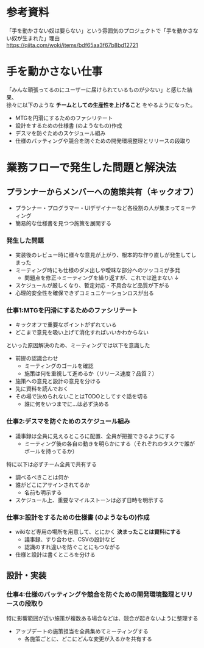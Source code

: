 # 参考資料
「手を動かさない奴は要らない」という雰囲気のプロジェクトで「手を動かさない奴が生まれた」理由  
<https://qiita.com/woki/items/bdf65aa3f67b8bd12721>

# 手を動かさない仕事
「みんな頑張ってるのにユーザーに届けられているものが少ない」と感じた結果、  
徐々に以下のような **チームとしての生産性を上げること** をやるようになった。

* MTGを円滑にするためのファシリテート
* 設計をするための仕様書 (のようなもの)作成
* デスマを防ぐためのスケジュール組み
* 仕様のバッティングや競合を防ぐための開発環境整理とリリースの段取り

# 業務フローで発生した問題と解決法
## プランナーからメンバーへの施策共有（キックオフ）
* プランナー・プログラマー・UIデザイナーなど各役割の人が集まってミーティング
* 簡易的な仕様書を見つつ施策を展開する

### 発生した問題
* 実装後のレビュー時に様々な意見が上がり、根本的な作り直しが発生してしまった
* ミーティング時にも仕様のダメ出しや曖昧な部分へのツッコミが多発
  - 問題点を修正→ミーティングを繰り返すが、これでは進まない
↓
* スケジュールが厳しくなり、暫定対応・不具合など品質が下がる
* 心理的安全性を確保できずコミュニケーションロスが出る

### 仕事1:MTGを円滑にするためのファシリテート
* キックオフで重要なポイントがずれている
* どこまで意見を吸い上げて消化すればいいかわからない

といった原因解決のため、ミーティングでは以下を意識した
* 前提の認識合わせ
  - ミーティングのゴールを確認
  - 施策は何を重視して進めるか（リリース速度？品質？）
* 施策への意見と設計の意見を分ける
* 先に資料を読んでおく
* その場で決められないことはTODOとしてすぐ話を切る
  - 誰に何をいつまでに…は必ず決める

### 仕事2:デスマを防ぐためのスケジュール組み
* 議事録は全員に見えるところに配置、全員が把握できるようにする
  - ミーティング後の各自の動きを明らかにする（それぞれのタスクで誰がボールを持ってるか）

特に以下は必ずチーム全員で共有する

* 調べるべきことは何か
* 誰がどこにアサインされてるか
  - 名前も明示する
* スケジュール上、重要なマイルストーンは必ず日時を明示する

### 仕事3:設計をするための仕様書 (のようなもの)作成
* wikiなど専用の場所を用意して、とにかく **決まったことは資料にする**
  - 議事録、すり合わせ、CSVの設計など
  - 認識のすれ違いを防ぐことにもつながる
* 仕様と設計は書くところを分ける

## 設計・実装
### 仕事4:仕様のバッティングや競合を防ぐための開発環境整理とリリースの段取り
特に影響範囲が近い施策が複数ある場合などは、競合が起きないように整理する

* アップデートの施策担当を全員集めてミーティングする
  - 各施策ごとに、どこにどんな変更が入るかを共有する